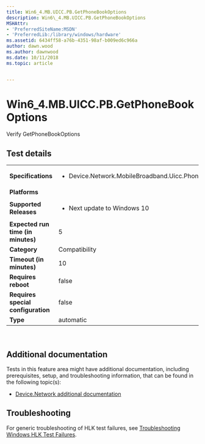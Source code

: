 ```yaml
---
title: Win6_4.MB.UICC.PB.GetPhoneBookOptions
description: Win6\_4.MB.UICC.PB.GetPhoneBookOptions
MSHAttr:
- 'PreferredSiteName:MSDN'
- 'PreferredLib:/library/windows/hardware'
ms.assetid: 6434ff58-a76b-4351-98af-b009ed6c966a
author: dawn.wood
ms.author: dawnwood
ms.date: 10/11/2018
ms.topic: article


---
```


# Win6_4.MB.UICC.PB.GetPhoneBookOptions


Verify GetPhoneBookOptions

## Test details
|||
|---|---|
| **Specifications**  | <ul><li>Device.Network.MobileBroadband.Uicc.PhoneBook.Discretional</li></ul> |  
| **Platforms**   | <ul></ul> |
| **Supported Releases** | <ul><li>Next update to Windows 10</li></ul> |
|**Expected run time (in minutes)**| 5 |
|**Category**| Compatibility |
|**Timeout (in minutes)**| 10 |
|**Requires reboot**| false |
|**Requires special configuration**| false |
|**Type**| automatic |

 

## <span id="Additional_documentation"></span><span id="additional_documentation"></span><span id="ADDITIONAL_DOCUMENTATION"></span>Additional documentation


Tests in this feature area might have additional documentation, including prerequisites, setup, and troubleshooting information, that can be found in the following topic(s):

-   [Device.Network additional documentation](device-network-additional-documentation.md)

## <span id="Troubleshooting"></span><span id="troubleshooting"></span><span id="TROUBLESHOOTING"></span>Troubleshooting


For generic troubleshooting of HLK test failures, see [Troubleshooting Windows HLK Test Failures](..\user\troubleshooting-windows-hlk-test-failures.md).

 

 






